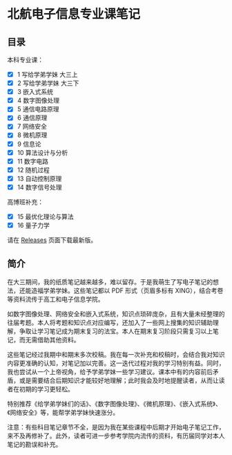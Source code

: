 # 北航电子信息专业课笔记

## 目录

本科专业课：

- [x] 1 写给学弟学妹 大三上
- [x] 2 写给学弟学妹 大三下
- [x] 3 嵌入式系统
- [x] 4 数字图像处理
- [x] 5 通信电路原理
- [x] 6 通信原理
- [x] 7 网络安全
- [x] 8 微机原理
- [x] 9 信息论
- [x] 10 算法设计与分析
- [x] 11 数字电路
- [x] 12 随机过程
- [x] 13 自动控制原理
- [x] 14 数字信号处理

高博班补充：

- [x] 15 最优化理论与算法
- [x] 16 量子力学

请在 [Releases](https://github.com/RyanXingQL/Blog/releases) 页面下载最新版。

## 简介

在大三期间，我的纸质笔记越来越多，难以留存。于是我萌生了写电子笔记的想法，还能造福学弟学妹。这些笔记都以 PDF 形式（页眉多标有 XING），结合考卷等资料流传于高工和电子信息学院。

如数字图像处理、网络安全和嵌入式系统，知识点琐碎庞杂，且有大量未经整理的往届考题。本人将考题和知识点对应编写，还加入了一些网上搜集的知识辅助理解，争取让学习笔记成为期末复习的法宝。本人在期末复习阶段只需复习以上笔记，而无需借助其他资料。

这些笔记经过我期中和期末多次校稿。我在每一次补充和校稿时，会结合我对知识内容更准确的认知，对笔记加以完善。这一迭代过程对我的学习特别有益。同时，我也尝试从一个上帝视角，给予学弟学妹一些学习建议。课本中有的内容前后矛盾，或是需要结合后期知识才能较好地理解；此时我会及时地提醒读者，从而让读者在初期的学习更轻松。

特别推荐《给学弟学妹们的话》、《数字图像处理》、《微机原理》、《嵌入式系统》、《网络安全》等，能帮学弟学妹快速涨分。

注意：有些科目笔记章节不全，是因为我在某些课程中后期才开始电子笔记工作，来不及再修补了。此外，读者可进一步参考学院内流传的资料，有历届同学对本人笔记的勘误和补充。
